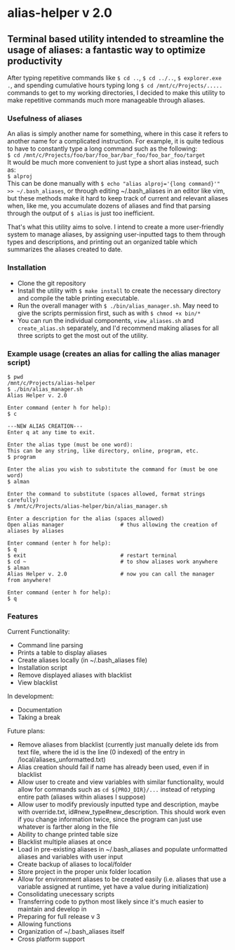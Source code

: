# alias-helper v 2.0

## Terminal based utility intended to streamline the usage of aliases: a fantastic way to optimize productivity

After typing repetitive commands like `$ cd ..`, `$ cd ../..`, `$ explorer.exe .`, and spending cumulative hours typing long `$ cd /mnt/c/Projects/.....` commands to get to my working directories, I decided to make this utility to make repetitive commands much more manageable through aliases.

### Usefulness of aliases

An alias is simply another name for something, where in this case it refers to another name for a complicated instruction. For example, it is quite tedious to have to constantly type a long command such as the following:  
`$ cd /mnt/c/Projects/foo/bar/foo_bar/bar_foo/foo_bar_foo/target`  
It would be much more convenient to just type a short alias instead, such as:  
`$ alproj`  
This can be done manually with `$ echo "alias alproj='{long command}'" >> ~/.bash_aliases`, or through editing ~/.bash_aliases in an editor like vim, but these methods make it hard to keep track of current and relevant aliases when, like me, you accumulate dozens of aliases and find that parsing through the output of `$ alias` is just too inefficient.

That's what this utility aims to solve. I intend to create a more user-friendly system to manage aliases, by assigning user-inputted tags to them through types and descriptions, and printing out an organized table which summarizes the aliases created to date.

### Installation

- Clone the git repository
- Install the utility with `$ make install` to create the necessary directory and compile the table printing executable.
- Run the overall manager with `$ ./bin/alias_manager.sh`. May need to give the scripts permission first, such as with `$ chmod +x bin/*`
- You can run the individual components, `view_aliases.sh` and `create_alias.sh` separately, and I'd recommend making aliases for all three scripts to get the most out of the utility.

### Example usage (creates an alias for calling the alias manager script)

``` none
$ pwd
/mnt/c/Projects/alias-helper
$ ./bin/alias_manager.sh
Alias Helper v. 2.0

Enter command (enter h for help):
$ c

---NEW ALIAS CREATION---
Enter q at any time to exit.

Enter the alias type (must be one word):
This can be any string, like directory, online, program, etc.
$ program

Enter the alias you wish to substitute the command for (must be one word)
$ alman

Enter the command to substitute (spaces allowed, format strings carefully)
$ /mnt/c/Projects/alias-helper/bin/alias_manager.sh

Enter a description for the alias (spaces allowed)
Open alias manager                  # thus allowing the creation of aliases by aliases

Enter command (enter h for help):
$ q
$ exit                              # restart terminal
$ cd ~                              # to show aliases work anywhere
$ alman
Alias Helper v. 2.0                 # now you can call the manager from anywhere!

Enter command (enter h for help):
$ q
```

### Features

Current Functionality:

- Command line parsing
- Prints a table to display aliases
- Create aliases locally (in ~/.bash_aliases file)
- Installation script
- Remove displayed aliases with blacklist
- View blacklist

In development:

- Documentation
- Taking a break

Future plans:

- Remove aliases from blacklist (currently just manually delete ids from text file, where the id is the line (0 indexed) of the entry in /local/aliases_unformatted.txt)
- Alias creation should fail if name has already been used, even if in blacklist
- Allow user to create and view variables with similar functionality, would allow for commands such as `cd ${PROJ_DIR}/...` instead of retyping entire path (aliases within aliases I suppose)
- Allow user to modify previously inputted type and description, maybe with override.txt, id#new_type#new_description. This should work even if you change information twice, since the program can just use whatever is farther along in the file
- Ability to change printed table size
- Blacklist multiple aliases at once
- Load in pre-existing aliases in ~/.bash_aliases and populate unformatted aliases and variables with user input
- Create backup of aliases to local/folder
- Store project in the proper unix folder location
- Allow for environment aliases to be created easily (i.e. aliases that use a variable assigned at runtime, yet have a value during initialization)
- Consolidating unecessary scripts
- Transferring code to python most likely since it's much easier to maintain and develop in
- Preparing for full release v 3
- Allowing functions
- Organization of ~/.bash_aliases itself
- Cross platform support
